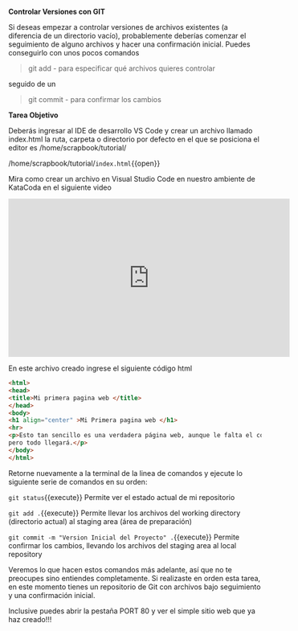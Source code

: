 **Controlar Versiones con GIT**

Si deseas empezar a controlar versiones de archivos existentes (a diferencia de un directorio vacío), probablemente deberías comenzar el seguimiento de alguno archivos y hacer una confirmación inicial. Puedes conseguirlo con unos pocos comandos 

> git add - para especificar qué archivos quieres controlar 

seguido de un 

> git commit - para confirmar los cambios

**Tarea Objetivo**

Deberás ingresar al IDE de desarrollo VS Code y crear un archivo llamado index.html la ruta, carpeta o directorio por defecto en el que se posiciona el editor es /home/scrapbook/tutorial/

/home/scrapbook/tutorial/`index.html`{{open}}

Mira como crear un archivo en Visual Studio Code en nuestro ambiente de KataCoda en el siguiente video

<iframe width="560" height="315" src="https://www.youtube.com/embed/PStB7P8fI1A" frameborder="0" allow="accelerometer; autoplay; encrypted-media; gyroscope; picture-in-picture" allowfullscreen></iframe>

En este archivo creado ingrese el siguiente código html

```html
<html>
<head>
<title>Mi primera pagina web </title>
</head>
<body>
<h1 align="center" >Mi Primera pagina web </h1>
<hr>
<p>Esto tan sencillo es una verdadera página web, aunque le falta el contenido, 
pero todo llegará.</p>
</body>
</html> 
```

Retorne nuevamente a la terminal de la linea de comandos y ejecute lo siguiente serie de comandos en su orden:

`git status`{{execute}} Permite ver el estado actual de mi repositorio

`git add .`{{execute}} Permite llevar los archivos del working directory (directorio actual) al staging area (área de preparación)

`git commit -m "Version Inicial del Proyecto" .`{{execute}} Permite confirmar los cambios, llevando los archivos del staging area al local repository

Veremos lo que hacen estos comandos más adelante, así que no te preocupes sino entiendes completamente. 
Si realizaste en orden esta tarea, en este momento tienes un repositorio de Git con archivos bajo seguimiento y una confirmación inicial.

Inclusive puedes abrir la pestaña PORT 80 y ver el simple sitio web que ya haz creado!!!